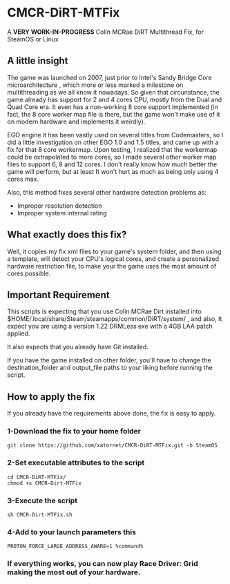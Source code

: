 # CMCR-DiRT-MTFix
A **VERY WORK-IN-PROGRESS** Colin MCRae DiRT Multithread Fix, for SteamOS or Linux

## A little insight
The game was launched on 2007, just prior to Intel's Sandy Bridge Core microarchitecture , which more or less marked a milestone on multithreading as we all know it nowadays.
So given that circunstance, the game already has support for 2 and 4 cores CPU, mostly from the Dual and Quad Core era. It even has a non-working 8 core support implemented (in fact, the 8 core worker map file is there, but the game won't make use of it on modern hardware and implements it weirdly).

EGO engine it has been vastly used on several titles from Codemasters, so I did a little investigation on other EGO 1.0 and 1.5 titles, and came up with a fix for that 8 core workermap.
Upon testing, I realized that the workermap could be extrapolated to more cores, so I made several other worker map files to support 6, 8 and 12 cores. I don't really know how much better the game will perform, but at least It won't hurt as much as being only using 4 cores max.

Also, this method fixes several other hardware detection problems as:
- Improper resolution detection
- Improper system internal rating

## What exactly does this fix?
Well, it copies my fix xml files to your game's system folder, and then using a template, will detect your CPU's logical cores, and create a personalized hardware restriction file, to make your the game uses the most amount of cores possible.

## Important Requirement
This scripts is expecting that you use Colin MCRae Dirt installed into $HOME/.local/share/Steam/steamapps/common/DiRT/system/ , and also, It expect you are using a version 1.22 DRMLess exe with a 4GB LAA patch applied. 

It also expects that you already have Git installed.

If you have the game installed on other folder, you'll have to change the destination_folder and output_file paths to your liking before running the script.

## How to apply the fix
If you already have the requirements above done, the fix is easy to apply.

### 1-Download the fix to your home folder
```
git clone https://github.com/xatornet/CMCR-DiRT-MTFix.git -b SteamOS
```

### 2-Set executable attributes to the script
```
cd CMCR-DiRT-MTFix/
chmod +x CMCR-Dirt-MTFix
```

### 3-Execute the script
```
sh CMCR-Dirt-MTFix.sh
```

### 4-Add to your launch parameters this
```
PROTON_FORCE_LARGE_ADDRESS_AWARE=1 %command%
```

### If everything works, you can now play Race Driver: Grid making the most out of your hardware.

